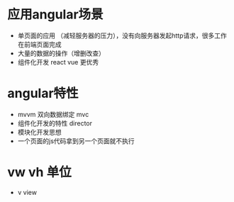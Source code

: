# 应用angular场景
  * 单页面的应用 （减轻服务器的压力），没有向服务器发起http请求，很多工作在前端页面完成
  * 大量的数据的操作（增删改查）
  * 组件化开发  react vue 更优秀
# angular特性
  * mvvm 双向数据绑定 mvc
  * 组件化开发的特性 director
  * 模块化开发思想 
  * 一个页面的js代码拿到另一个页面就不执行
# vw vh  单位
  * v  view  